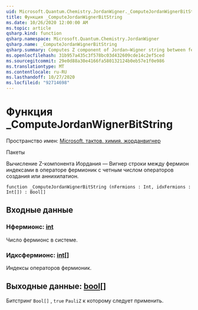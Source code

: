 ```yaml
---
uid: Microsoft.Quantum.Chemistry.JordanWigner._ComputeJordanWignerBitString
title: Функция _ComputeJordanWignerBitString
ms.date: 10/26/2020 12:00:00 AM
ms.topic: article
qsharp.kind: function
qsharp.namespace: Microsoft.Quantum.Chemistry.JordanWigner
qsharp.name: _ComputeJordanWignerBitString
qsharp.summary: Computes Z component of Jordan–Wigner string between fermion indices in a fermionic operator with an even number of creation / annihilation operators.
ms.openlocfilehash: 31b957a435c3f578bc03d432609cde14c2ef5ced
ms.sourcegitcommit: 29e0d88a30e4166fa580132124b0eb57e1f0e986
ms.translationtype: MT
ms.contentlocale: ru-RU
ms.lasthandoff: 10/27/2020
ms.locfileid: "92714698"
---
```

# <a name="_computejordanwignerbitstring-function"></a>Функция _ComputeJordanWignerBitString

Пространство имен: [Microsoft. тактов. химия. жорданвигнер](xref:Microsoft.Quantum.Chemistry.JordanWigner)

Пакеты [](https://nuget.org/packages/)


Вычисление Z-компонента Иордания — Вигнер строки между фермион индексами в операторе фермионик с четным числом операторов создания или аннихилатион.

```qsharp
function _ComputeJordanWignerBitString (nFermions : Int, idxFermions : Int[]) : Bool[]
```


## <a name="input"></a>Входные данные

### <a name="nfermions--int"></a>Нфермионс: [int](xref:microsoft.quantum.lang-ref.int)

Число фермионс в системе.


### <a name="idxfermions--int"></a>Идксфермионс: [int](xref:microsoft.quantum.lang-ref.int)[]

Индексы операторов фермионик.



## <a name="output--bool"></a>Выходные данные: [bool](xref:microsoft.quantum.lang-ref.bool)[]

Битстринг `Bool[]` , `true` `PauliZ` к которому следует применить.